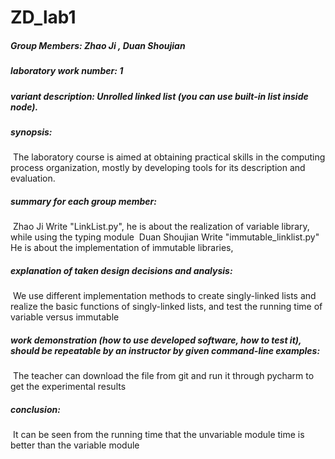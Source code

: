#                              ZD_lab1


#####      Group Members: Zhao Ji ,   Duan Shoujian

#####       laboratory work number:  1

#####      variant description: Unrolled linked list (you can use built-in list inside node).



##### synopsis:

​     The laboratory course is aimed at obtaining practical skills in the computing process organization, mostly by developing tools for its description and evaluation.



#####  summary for each group member:  

​    Zhao Ji Write "LinkList.py", he is about the realization of variable library, while using the typing module
​     Duan Shoujian Write "immutable_linklist.py" He is about the implementation of immutable libraries,



##### explanation of taken design decisions and analysis:

​     We use different implementation methods to create singly-linked lists and realize the basic functions of singly-linked lists, and test the running time of variable versus immutable



##### work demonstration (how to use developed software, how to test it), should be repeatable by an instructor by given command-line examples:

​    The teacher can download the file from git and run it through pycharm to get the experimental results

 

##### conclusion:

​    It can be seen from the running time that the unvariable module time is better than the variable module

 

